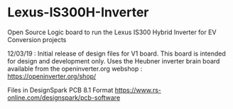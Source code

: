 # Lexus-IS300H-Inverter
Open Source Logic board to run the Lexus IS300 Hybrid Inverter for EV Conversion projects


12/03/19 : Initial release of design files for V1 board. This board is intended for design and development only.
Uses the Heubner inverter brain board available from the openinverter.org webshop : 
https://openinverter.org/shop/

Files in DesignSpark PCB 8.1 Format
https://www.rs-online.com/designspark/pcb-software
